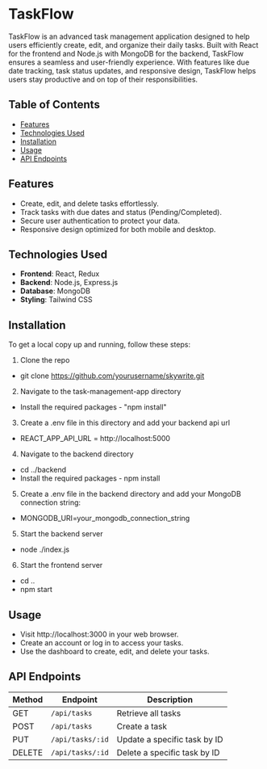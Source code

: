# TaskFlow

TaskFlow is an advanced task management application designed to help users efficiently create, edit, and organize their daily tasks. Built with React for the frontend and Node.js with MongoDB for the backend, TaskFlow ensures a seamless and user-friendly experience. With features like due date tracking, task status updates, and responsive design, TaskFlow helps users stay productive and on top of their responsibilities.

## Table of Contents

- [Features](#features)
- [Technologies Used](#technologies-used)
- [Installation](#installation)
- [Usage](#usage)
- [API Endpoints](#api-endpoints)

## Features

- Create, edit, and delete tasks effortlessly.
- Track tasks with due dates and status (Pending/Completed).
- Secure user authentication to protect your data.
- Responsive design optimized for both mobile and desktop.

## Technologies Used

- **Frontend**: React, Redux
- **Backend**: Node.js, Express.js
- **Database**: MongoDB
- **Styling**: Tailwind CSS

## Installation

To get a local copy up and running, follow these steps:

1. Clone the repo

- git clone https://github.com/yourusername/skywrite.git

2. Navigate to the task-management-app directory

- Install the required packages - "npm install"

3. Create a .env file in this directory and add your backend api url

- REACT_APP_API_URL = http://localhost:5000

4. Navigate to the backend directory

- cd ../backend
- Install the required packages - npm install

5. Create a .env file in the backend directory and add your MongoDB connection string:

- MONGODB_URI=your_mongodb_connection_string

5. Start the backend server

- node ./index.js

6. Start the frontend server

- cd ..
- npm start

## Usage

- Visit http://localhost:3000 in your web browser.
- Create an account or log in to access your tasks.
- Use the dashboard to create, edit, and delete your tasks.

## API Endpoints

| Method | Endpoint         | Description                  |
| ------ | ---------------- | ---------------------------- |
| GET    | `/api/tasks`     | Retrieve all tasks           |
| POST   | `/api/tasks`     | Create a task                |
| PUT    | `/api/tasks/:id` | Update a specific task by ID |
| DELETE | `/api/tasks/:id` | Delete a specific task by ID |
